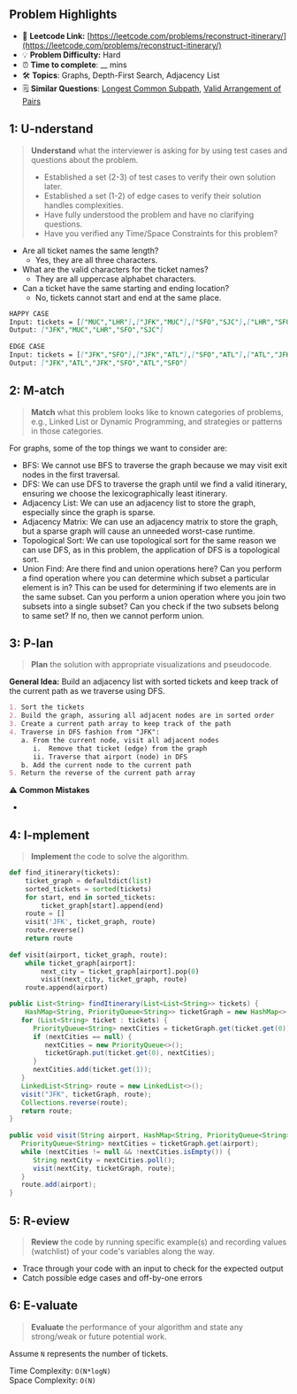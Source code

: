 ## Problem Highlights

* 🔗 **Leetcode Link:** [https://leetcode.com/problems/reconstruct-itinerary/](https://leetcode.com/problems/reconstruct-itinerary/)
* 💡 **Problem Difficulty:** Hard
* ⏰ **Time to complete**: __ mins
* 🛠️ **Topics**: Graphs, Depth-First Search, Adjacency List
* 🗒️ **Similar Questions**: [Longest Common Subpath](https://leetcode.com/problems/longest-common-subpath/), [Valid Arrangement of Pairs](https://leetcode.com/problems/valid-arrangement-of-pairs/)
    
## 1: U-nderstand

> **Understand** what the interviewer is asking for by using test cases and questions about the problem.
> 
> - Established a set (2-3) of test cases to verify their own solution later.
> - Established a set (1-2) of edge cases to verify their solution handles complexities.
> - Have fully understood the problem and have no clarifying questions.
> - Have you verified any Time/Space Constraints for this problem?

- Are all ticket names the same length?
  - Yes, they are all three characters.
- What are the valid characters for the ticket names?
   - They are all uppercase alphabet characters.
- Can a ticket have the same starting and ending location?
   - No, tickets cannot start and end at the same place.
   
```markdown
HAPPY CASE
Input: tickets = [["MUC","LHR"],["JFK","MUC"],["SFO","SJC"],["LHR","SFO"]]
Output: ["JFK","MUC","LHR","SFO","SJC"]
    
EDGE CASE
Input: tickets = [["JFK","SFO"],["JFK","ATL"],["SFO","ATL"],["ATL","JFK"],["ATL","SFO"]]
Output: ["JFK","ATL","JFK","SFO","ATL","SFO"]
```   
    
## 2: M-atch

<!-- See https://docs.google.com/document/d/1hYT1hoOJ6pFIt8A5q-PIZmYP7pB4WqlzyUJgFx9x2mY/edit#heading=h.ya2de4n4zsds for list of algorithms based on question type-->

> **Match** what this problem looks like to known categories of problems, e.g., Linked List or Dynamic Programming, and strategies or patterns in those categories.

For graphs, some of the top things we want to consider are:
        
- BFS: We cannot use BFS to traverse the graph because we may visit exit nodes in the first traversal.
- DFS: We can use DFS to traverse the graph until we find a valid itinerary, ensuring we choose the lexicographically least itinerary.
- Adjacency List: We can use an adjacency list to store the graph, especially since the graph is sparse.
- Adjacency Matrix: We can use an adjacency matrix to store the graph, but a sparse graph will cause an unneeded worst-case runtime.
- Topological Sort: We can use topological sort for the same reason we can use DFS, as in this problem, the application of DFS is a topological sort.
- Union Find: Are there find and union operations here? Can you perform a find operation where you can determine which subset a particular element is in? This can be used for determining if two elements are in the same subset. Can you perform a union operation where you join two subsets into a single subset? Can you check if the two subsets belong to same set? If no, then we cannot perform union. 


## 3: P-lan

> **Plan** the solution with appropriate visualizations and pseudocode.

**General Idea:** Build an adjacency list with sorted tickets and keep track of the current path as we traverse using DFS.

```markdown
1. Sort the tickets
2. Build the graph, assuring all adjacent nodes are in sorted order
3. Create a current path array to keep track of the path
4. Traverse in DFS fashion from "JFK":
   a. From the current node, visit all adjacent nodes
      i.  Remove that ticket (edge) from the graph
      ii. Traverse that airport (node) in DFS
   b. Add the current node to the current path
5. Return the reverse of the current path array
```

⚠️ **Common Mistakes**

* 

## 4: I-mplement

> **Implement** the code to solve the algorithm.

```python
def find_itinerary(tickets):
    ticket_graph = defaultdict(list)
    sorted_tickets = sorted(tickets)
    for start, end in sorted_tickets:
        ticket_graph[start].append(end)
    route = []
    visit('JFK', ticket_graph, route)
    route.reverse()
    return route
    
def visit(airport, ticket_graph, route):
    while ticket_graph[airport]:
        next_city = ticket_graph[airport].pop(0)
        visit(next_city, ticket_graph, route)
    route.append(airport)
```
```java
public List<String> findItinerary(List<List<String>> tickets) {
	HashMap<String, PriorityQueue<String>> ticketGraph = new HashMap<>();
   for (List<String> ticket : tickets) {
      PriorityQueue<String> nextCities = ticketGraph.get(ticket.get(0));
      if (nextCities == null) {
         nextCities = new PriorityQueue<>();
         ticketGraph.put(ticket.get(0), nextCities);
      }
      nextCities.add(ticket.get(1));
   }
   LinkedList<String> route = new LinkedList<>();
   visit("JFK", ticketGraph, route);
   Collections.reverse(route);
   return route;
}
    
public void visit(String airport, HashMap<String, PriorityQueue<String>> ticketGraph, LinkedList<String> route) {
   PriorityQueue<String> nextCities = ticketGraph.get(airport);
   while (nextCities != null && !nextCities.isEmpty()) {
      String nextCity = nextCities.poll();
      visit(nextCity, ticketGraph, route);
   }
   route.add(airport);
}
```
    
## 5: R-eview

> **Review** the code by running specific example(s) and recording values (watchlist) of your code's variables along the way.

- Trace through your code with an input to check for the expected output
- Catch possible edge cases and off-by-one errors

## 6: E-valuate

> **Evaluate** the performance of your algorithm and state any strong/weak or future potential work.

Assume `N` represents the number of tickets.

Time Complexity: `O(N*logN)`
<br>
Space Complexity: `O(N)`
